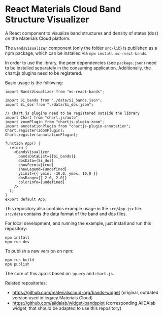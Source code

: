 # React Materials Cloud Band Structure Visualizer

A React component to visualize band structures and density of states (dos) on the Materials Cloud platform.

The `BandsVisualizer` component (only the folder `src/lib`) is published as a npm package, which can be installed via `npm install mc-react-bands`.

In order to use the library, the peer dependencies (see `package.json`) need to be installed separately in the consuming application. Additionally, the chart.js plugins need to be registered.

Basic usage is the following:

```JSX
import BandsVisualizer from "mc-react-bands";

import Si_bands from "./data/Si_bands.json";
import Si_dos from "./data/Si_dos.json";

// Chart.js plugins need to be registered outside the library
import Chart from "chart.js/auto";
import zoomPlugin from "chartjs-plugin-zoom";
import annotationPlugin from "chartjs-plugin-annotation";
Chart.register(zoomPlugin);
Chart.register(annotationPlugin);

function App() {
  return (
    <BandsVisualizer
      bandsDataList={[Si_bands]}
      dosData={Si_dos}
      showFermi={true}
      showLegend={undefined}
      yLimit={{ ymin: -10.0, ymax: 10.0 }}
      dosRange={[-2.0, 2.0]}
      colorInfo={undefined}
    />
  );
}
export default App;
```

This repository also contains example usage in the `src/App.jsx` file. `src/data` contains the data format of the band and dos files.

For local development, and running the example, just install and run this repository:

```
npm install
npm run dev
```

To publish a new version on npm:

```
npm run build
npm publish
```

The core of this app is based on `jquery` and `chart.js`.

Related repositories:

- https://github.com/materialscloud-org/bands-widget (original, outdated version used in legacy Materials Cloud)
- https://github.com/aiidalab/widget-bandsplot (corresponding AiiDAlab widget, that should be adapted to use this repository)
